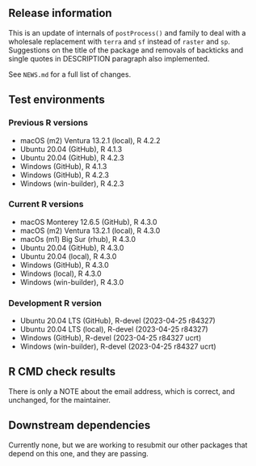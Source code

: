 ## Release information

This is an update of internals of `postProcess()` and family to deal with a wholesale replacement with `terra` and `sf` instead of `raster` and `sp`. Suggestions on the title of the package and removals of backticks and single quotes in DESCRIPTION paragraph also implemented.

See `NEWS.md` for a full list of changes.

## Test environments

### Previous R versions
* macOS (m2) Ventura 13.2.1     (local), R 4.2.2
* Ubuntu 20.04                 (GitHub), R 4.1.3
* Ubuntu 20.04                 (GitHub), R 4.2.3
* Windows                      (GitHub), R 4.1.3
* Windows                      (GitHub), R 4.2.3
* Windows                 (win-builder), R 4.2.3

### Current R versions
* macOS Monterey 12.6.5        (GitHub), R 4.3.0
* macOS (m2) Ventura 13.2.1     (local), R 4.3.0
* macOs (m1) Big Sur             (rhub), R 4.3.0
* Ubuntu 20.04                 (GitHub), R 4.3.0
* Ubuntu 20.04                  (local), R 4.3.0
* Windows                      (GitHub), R 4.3.0
* Windows                       (local), R 4.3.0
* Windows                 (win-builder), R 4.3.0

### Development R version
* Ubuntu 20.04 LTS             (GitHub), R-devel (2023-04-25 r84327)
* Ubuntu 20.04 LTS              (local), R-devel (2023-04-25 r84327)
* Windows                      (GitHub), R-devel (2023-04-25 r84327 ucrt)
* Windows                 (win-builder), R-devel (2023-04-25 r84327 ucrt)

## R CMD check results

There is only a NOTE about the email address, which is correct, and unchanged, for the maintainer.

## Downstream dependencies

Currently none, but we are working to resubmit our other packages that depend on this one, and they are passing.

